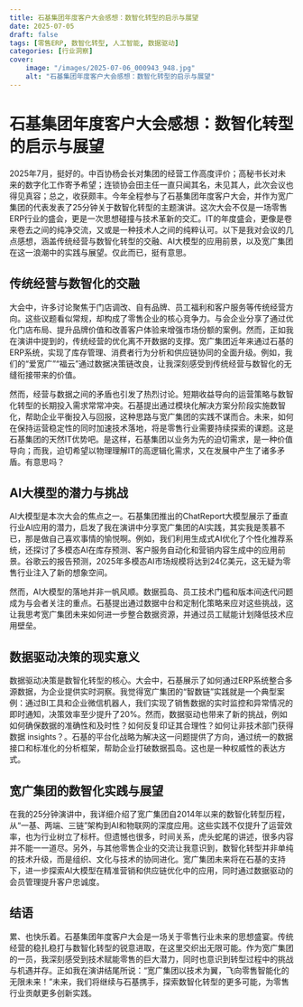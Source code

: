 ```yaml
---
title: 石基集团年度客户大会感想：数智化转型的启示与展望
date: 2025-07-05
draft: false
tags: [零售ERP, 数智化转型, 人工智能, 数据驱动]
categories: [行业洞察]
cover:
    image: "/images/2025-07-06_000943_948.jpg"
    alt: "石基集团年度客户大会感想：数智化转型的启示与展望"
---
```


# 石基集团年度客户大会感想：数智化转型的启示与展望

2025年7月，挺好的。中百协杨会长对集团的经营工作高度评价；高秘书长对未来的数字化工作寄予希望；连锁协会田主任一直只闻其名，未见其人，此次会议也得见真容；总之，收获颇丰。今年全程参与了石基集团年度客户大会，并作为宽广集团的代表发表了25分钟关于数智化转型的主题演讲。这次大会不仅是一场零售ERP行业的盛会，更是一次思想碰撞与技术革新的交汇。IT的年度盛会，更像是卷来卷去之间的纯净交流，又或是一种技术人之间的纯粹认可。以下是我对会议的几点感想，涵盖传统经营与数智化转型的交融、AI大模型的应用前景，以及宽广集团在这一浪潮中的实践与展望。仅此而已，挺有意思。

## 传统经营与数智化的交融

大会中，许多讨论聚焦于门店调改、自有品牌、员工福利和客户服务等传统经营方向。这些议题看似常规，却构成了零售企业的核心竞争力。与会企业分享了通过优化门店布局、提升品牌价值和改善客户体验来增强市场份额的案例。然而，正如我在演讲中提到的，传统经营的优化离不开数据的支撑。宽广集团近年来通过石基的ERP系统，实现了库存管理、消费者行为分析和供应链协同的全面升级。例如，我们的“爱宽广”“福云”通过数据决策链改良，让我深刻感受到传统经营与数智化的无缝衔接带来的价值。

然而，经营与数据之间的矛盾也引发了热烈讨论。短期收益导向的运营策略与数智化转型的长期投入需求常常冲突。石基提出通过模块化解决方案分阶段实施数智化，帮助企业平衡投入与回报，这种思路与宽广集团的实践不谋而合。未来，如何在保持运营稳定性的同时加速技术落地，将是零售行业需要持续探索的课题。这是石基集团的天然IT优势吧。是这样，石基集团以业务为先的迫切需求，是一种价值导向；而我，迫切希望以物理理解IT的高逻辑化需求，又在发展中产生了诸多矛盾。有意思吗？

## AI大模型的潜力与挑战

AI大模型是本次大会的焦点之一。石基集团推出的ChatReport大模型展示了垂直行业AI应用的潜力，启发了我在演讲中分享宽广集团的AI实践，其实我是羡慕不已，那是做自己喜欢事情的愉悦啊。例如，我们利用生成式AI优化了个性化推荐系统，还探讨了多模态AI在库存预测、客户服务自动化和营销内容生成中的应用前景。谷歌云的报告预测，2025年多模态AI市场规模将达到24亿美元，这无疑为零售行业注入了新的想象空间。

然而，AI大模型的落地并非一帆风顺。数据孤岛、员工技术门槛和版本间迭代问题成为与会者关注的重点。石基提出通过数据中台和定制化策略来应对这些挑战，这让我思考宽广集团未来如何进一步整合数据资源，并通过员工赋能计划降低技术应用壁垒。

## 数据驱动决策的现实意义

数据驱动决策是数智化转型的核心。大会中，石基展示了如何通过ERP系统整合多源数据，为企业提供实时洞察。我觉得宽广集团的“智数链”实践就是一个典型案例：通过BI工具和企业微信机器人，我们实现了销售数据的实时监控和异常情况的即时通知，决策效率至少提升了20%。然而，数据驱动也带来了新的挑战，例如如何确保数据的准确性和及时性？如何反复印证其合理性？如何让非技术部门获得数据 insights？。石基的平台化战略为解决这一问题提供了方向，通过统一的数据接口和标准化的分析框架，帮助企业打破数据孤岛。这也是一种权威性的表达方式。

## 宽广集团的数智化实践与展望

在我的25分钟演讲中，我详细介绍了宽广集团自2014年以来的数智化转型历程，从“一基、两端、三链”架构到AI和物联网的深度应用。这些实践不仅提升了运营效率，也为行业树立了标杆。但遗憾也很多，时间关系，虎头蛇尾的讲述，很多内容并不能一一道尽。另外，与其他零售企业的交流让我意识到，数智化转型并非单纯的技术升级，而是组织、文化与技术的协同进化。宽广集团未来将在石基的支持下，进一步探索AI大模型在精准营销和供应链优化中的应用，同时通过数据驱动的会员管理提升客户忠诚度。

## 结语

累、也快乐着。石基集团年度客户大会是一场关于零售行业未来的思想盛宴。传统经营的稳扎稳打与数智化转型的锐意进取，在这里交织出无限可能。作为宽广集团的一员，我深刻感受到技术赋能零售的巨大潜力，同时也意识到转型过程中的挑战与机遇并存。正如我在演讲结尾所说：“宽广集团以技术为翼，飞向零售智能化的无限未来！”未来，我们将继续与石基携手，探索数智化转型的更多可能，为零售行业贡献更多创新实践。